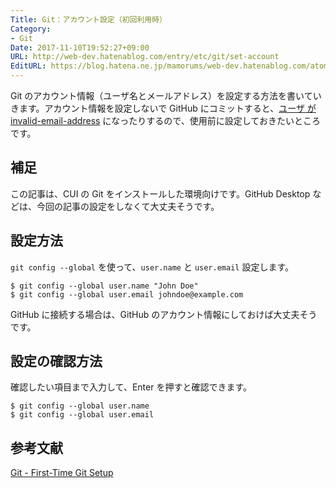 ```yaml
---
Title: Git：アカウント設定（初回利用時）
Category:
- Git
Date: 2017-11-10T19:52:27+09:00
URL: http://web-dev.hatenablog.com/entry/etc/git/set-account
EditURL: https://blog.hatena.ne.jp/mamorums/web-dev.hatenablog.com/atom/entry/8599973812316516680
---
```


Git のアカウント情報（ユーザ名とメールアドレス）を設定する方法を書いていきます。アカウント情報を設定しないで GitHub にコミットすると、[ユーザ が invalid-email-address](/entry/etc/github/invalid-email-address-committed) になったりするので、使用前に設定しておきたいところです。 


## 補足
この記事は、CUI の Git をインストールした環境向けです。GitHub Desktop などは、今回の記事の設定をしなくて大丈夫そうです。


## 設定方法
`git config --global` を使って、`user.name` と `user.email` 設定します。

```
$ git config --global user.name "John Doe"
$ git config --global user.email johndoe@example.com
```

GitHub に接続する場合は、GitHub のアカウント情報にしておけば大丈夫そうです。


## 設定の確認方法
確認したい項目まで入力して、Enter を押すと確認できます。

```
$ git config --global user.name
$ git config --global user.email
```


## 参考文献
[Git - First-Time Git Setup](https://git-scm.com/book/en/v2/Getting-Started-First-Time-Git-Setup)
